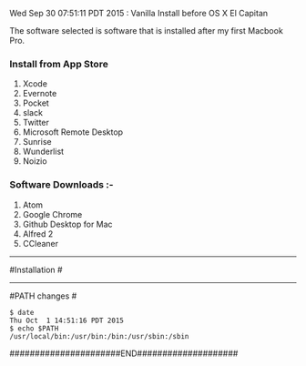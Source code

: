 Wed Sep 30 07:51:11 PDT 2015 :  Vanilla Install before OS X El Capitan


The software selected is software that is installed after my first Macbook Pro.
### Install from App Store

1.  Xcode  
2.  Evernote
3.  Pocket
4.  slack
5.  Twitter
6.  Microsoft Remote Desktop
7.  Sunrise
8.  Wunderlist
9.  Noizio

### Software Downloads :-
1. Atom
2. Google Chrome
3. Github Desktop for Mac
4. Alfred 2
5. CCleaner

------------------------------------------------------
#Installation #

------------------------------------------------------

#PATH changes #

```
$ date
Thu Oct  1 14:51:16 PDT 2015
$ echo $PATH
/usr/local/bin:/usr/bin:/bin:/usr/sbin:/sbin
```


######################END####################
